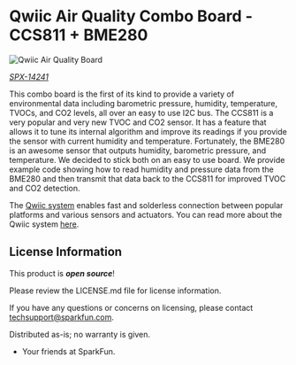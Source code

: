 Qwiic Air Quality Combo Board - CCS811 + BME280
========================================

![Qwiic Air Quality Board](https://cdn.sparkfun.com//assets/parts/1/2/1/8/7/CCS811_BME280_Environmental_Combo_01.jpg)

[*SPX-14241*](https://www.sparkfun.com/products/14241)

This combo board is the first of its kind to provide a variety of environmental data including barometric pressure, humidity, temperature, TVOCs, and CO2 levels, all over an easy to use I2C bus. The CCS811 is a very popular and very new TVOC and CO2 sensor. It has a feature that allows it to tune its internal algorithm and improve its readings if you provide the sensor with current humidity and temperature. Fortunately, the BME280 is an awesome sensor that outputs humidity, barometric pressure, and temperature. We decided to stick both on an easy to use board. We provide example code showing how to read humidity and pressure data from the BME280 and then transmit that data back to the CCS811 for improved TVOC and CO2 detection.

The [Qwiic system](http://www.sparkfun.com/qwiic) enables fast and solderless connection between popular platforms and various sensors and actuators. You can read more about the Qwiic system [here](http://www.sparkfun.com/qwiic). 

License Information
-------------------

This product is _**open source**_!

Please review the LICENSE.md file for license information.

If you have any questions or concerns on licensing, please contact techsupport@sparkfun.com.

Distributed as-is; no warranty is given.

- Your friends at SparkFun.

_<COLLABORATION CREDIT>_
